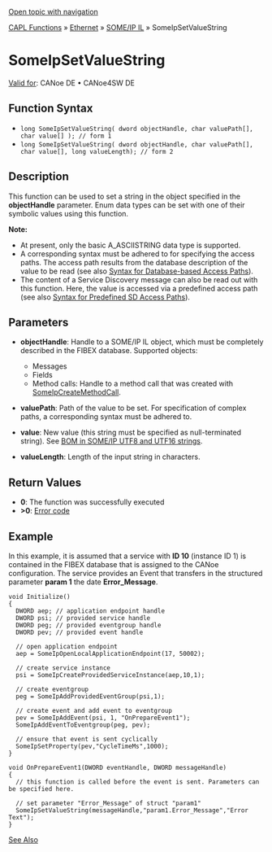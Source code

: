 [Open topic with navigation](../../../../../../CANoeDEFamily.htm#Topics/CAPLFunctions/IP/SOMEIPIL/Functions/CAPLfunctionSomeIpSetValueString.md)

[CAPL Functions](../../../CAPLfunctions.md) » [Ethernet](../../CAPLEthernetStartPage.md) » [SOME/IP IL](../CAPLfunctionsSomeIPILOverview.md) » SomeIpSetValueString

# SomeIpSetValueString

[Valid for](../../../../Shared/FeatureAvailability.md): CANoe DE • CANoe4SW DE

## Function Syntax

- `long SomeIpSetValueString( dword objectHandle, char valuePath[], char value[] ); // form 1`
- `long SomeIpSetValueString( dword objectHandle, char valuePath[], char value[], long valueLength); // form 2`

## Description

This function can be used to set a string in the object specified in the **objectHandle** parameter. Enum data types can be set with one of their symbolic values using this function.

**Note:**

- At present, only the basic A_ASCIISTRING data type is supported.
- A corresponding syntax must be adhered to for specifying the access paths. The access path results from the database description of the value to be read (see also [Syntax for Database-based Access Paths](CAPLfunctionSomeIpSyntaxDatabaseAccessPath.md)).
- The content of a Service Discovery message can also be read out with this function. Here, the value is accessed via a predefined access path (see also [Syntax for Predefined SD Access Paths](CAPLfunctionSomeIpSyntaxPredefinedSDAccessPath.md)).

## Parameters

- **objectHandle**: Handle to a SOME/IP IL object, which must be completely described in the FIBEX database. Supported objects:
  - Messages
  - Fields
  - Method calls: Handle to a method call that was created with [SomeIpCreateMethodCall](CAPLfunctionSomeIpCreateMethodCall.md).

- **valuePath**: Path of the value to be set. For specification of complex paths, a corresponding syntax must be adhered to.

- **value**: New value (this string must be specified as null-terminated string). See [BOM in SOME/IP UTF8 and UTF16 strings](../../../../CANoeCANalyzer/Ethernet/ILSomeIP/ILSomeIPBOM.md).

- **valueLength**: Length of the input string in characters.

## Return Values

- **0**: The function was successfully executed
- **>0**: [Error code](../../CAPLfunctionsSOMEIPILErrorCodes.md)

## Example

In this example, it is assumed that a service with **ID 10** (instance ID 1) is contained in the FIBEX database that is assigned to the CANoe configuration. The service provides an Event that transfers in the structured parameter **param 1** the date **Error_Message**.

```plaintext
void Initialize()
{
  DWORD aep; // application endpoint handle
  DWORD psi; // provided service handle
  DWORD peg; // provided eventgroup handle
  DWORD pev; // provided event handle

  // open application endpoint
  aep = SomeIpOpenLocalApplicationEndpoint(17, 50002);

  // create service instance
  psi = SomeIpCreateProvidedServiceInstance(aep,10,1);

  // create eventgroup
  peg = SomeIpAddProvidedEventGroup(psi,1);

  // create event and add event to eventgroup
  pev = SomeIpAddEvent(psi, 1, "OnPrepareEvent1");
  SomeIpAddEventToEventgroup(peg, pev);

  // ensure that event is sent cyclically
  SomeIpSetProperty(pev,"CycleTimeMs",1000);
}

void OnPrepareEvent1(DWORD eventHandle, DWORD messageHandle)
{
  // this function is called before the event is sent. Parameters can be specified here.

  // set parameter "Error_Message" of struct "param1"
  SomeIpSetValueString(messageHandle,"param1.Error_Message","Error Text");
}
```

[See Also](javascript:void(0);)